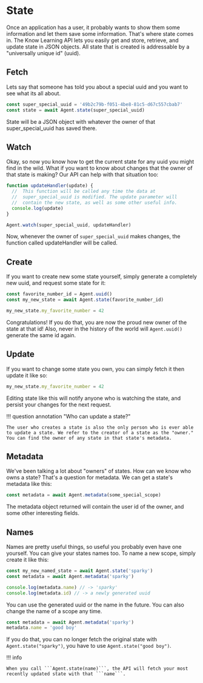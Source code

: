 # State

Once an application has a user, it probably wants to show them some information and let them save some information. That's where state comes in. The Know Learning API lets you easily get and store, retrieve, and update state in JSON objects. All state that is created is addressable by a "universally unique id" (uuid).

## Fetch

Lets say that someone has told you about a special uuid and you want to see what its all about.

```javascript
const super_special_uuid = '49b2c79b-f051-4be8-81c5-d67c557cbab7'
const state = await Agent.state(super_special_uuid)
```

State will be a JSON object with whatever the owner of that super_special_uuid has saved there.

## Watch

Okay, so now you know how to get the current state for any uuid you might find in the wild. What if you want to know about changes that the owner of that state is making? Our API can help with that situation too:

```javascript
function updateHandler(update) {
  //  This function will be called any time the data at
  //  super_special_uuid is modified. The update parameter will
  //  contain the new state, as well as some other useful info.
  console.log(update)
}

Agent.watch(super_special_uuid, updateHandler)
```

Now, whenever the owner of ```super_special_uuid``` makes changes, the function called updateHandler will be called.


## Create

If you want to create new some state yourself, simply generate a completely new uuid, and request some state for it:

```javascript
const favorite_number_id = Agent.uuid()
const my_new_state = await Agent.state(favorite_number_id)

my_new_state.my_favorite_number = 42
```

Congratulations!
If you do that, you are now the proud new owner of the state at that id!
Also, never in the history of the world will ```Agent.uuid()``` generate the same id again.

## Update

If you want to change some state you own, you can simply fetch it then update it like so:

```javascript
my_new_state.my_favorite_number = 42
```

Editing state like this will notify anyone who is watching the state, and persist your changes for the next request.

!!! question annotation "Who can update a state?"

    The user who creates a state is also the only person who is ever able to update a state. We refer to the creator of a state as the "owner."
    You can find the owner of any state in that state's metadata.

## Metadata

We've been talking a lot about "owners" of states. How can we know who owns a state? That's a question for metadata. We can get a state's metadata like this:

```javascript
const metadata = await Agent.metadata(some_special_scope)
```

The metadata object returned will contain the user id of the owner, and some other interesting fields.

## Names

Names are pretty useful things, so useful you probably even have one yourself.
You can give your states names too.
To name a new scope, simply create it like this:

```javascript
const my_new_named_state = await Agent.state('sparky')
const metadata = await Agent.metadata('sparky')

console.log(metadata.name) // -> 'sparky'
console.log(metadata.id) // -> a newly generated uuid
```

You can use the generated uuid or the name in the future.
You can also change the name of a scope any time.

```javascript
const metadata = await Agent.metadata('sparky')
metadata.name = 'good boy'
```

If you do that, you can no longer fetch the original state with ```Agent.state("sparky")```, you have to use ```Agent.state("good boy")```.

!!! info

    When you call ```Agent.state(name)```, the API will fetch your most recently updated state with that ```name```.